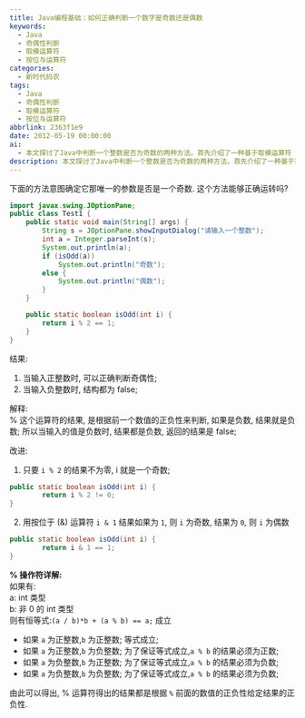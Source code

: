 ```yaml
---
title: Java编程基础：如何正确判断一个数字是奇数还是偶数
keywords:
  - Java
  - 奇偶性判断
  - 取模运算符
  - 按位与运算符
categories:
  - 新时代码农
tags:
  - Java
  - 奇偶性判断
  - 取模运算符
  - 按位与运算符
abbrlink: 2363f1e9
date: 2012-05-19 00:00:00
ai:
  - 本文探讨了Java中判断一个整数是否为奇数的两种方法。首先介绍了一种基于取模运算符（%）的方法，该方法正确地判定正整数的奇偶性，但对于负整数会返回错误的结果。然后提出改进方案：使用按位与运算符（&）进行判断，这种方法更加简洁和有效。文章还详细解释了取模运算符的工作原理，说明了其结果根据操作数的符号决定的问题。
description: 本文探讨了Java中判断一个整数是否为奇数的两种方法。首先介绍了一种基于取模运算符（%）的方法，该方法正确地判定正整数的奇偶性，但对于负整数会返回错误的结果。然后提出改进方案：使用按位与运算符（&）进行判断，这种方法更加简洁和有效。文章还详细解释了取模运算符的工作原理，说明了其结果根据操作数的符号决定的问题。
---
```


下面的方法意图确定它那唯一的参数是否是一个奇数. 这个方法能够正确运转吗?

```java
import javax.swing.JOptionPane;
public class Test1 {
    public static void main(String[] args) {
        String s = JOptionPane.showInputDialog("请输入一个整数");
        int a = Integer.parseInt(s);
        System.out.println(a);
        if (isOdd(a))
            System.out.println("奇数");
        else {
            System.out.println("偶数");
        }
    }

    public static boolean isOdd(int i) {
        return i % 2 == 1;
    }
}
```

结果:

1. 当输入正整数时, 可以正确判断奇偶性;
2. 当输入负整数时, 结构都为 false;

解释:  
% 这个运算符的结果, 是根据前一个数值的正负性来判断, 如果是负数, 结果就是负数; 所以当输入的值是负数时, 结果都是负数, 返回的结果是 false;

改进:

1. 只要 `i % 2` 的结果不为零, i 就是一个奇数;

```java
public static boolean isOdd(int i) {
        return i % 2 != 0;
}
```

2. 用按位于 (&) 运算符 `i & 1` 结果如果为 `1`, 则 `i` 为奇数, 结果为 `0`, 则 `i` 为偶数

```java
public static boolean isOdd(int i) {
        return i & 1 == 1;
}
```

**% 操作符详解:**  
如果有:  
a: int 类型  
b: 非 0 的 int 类型  
则有恒等式:`(a / b)*b + (a % b) == a;` 成立

- 如果 `a` 为正整数,`b` 为正整数; 等式成立;
- 如果 `a` 为正整数,`b` 为负整数; 为了保证等式成立,`a % b` 的结果必须为正数;
- 如果 `a` 为负整数,`b` 为正整数; 为了保证等式成立,`a % b` 的结果必须为负数;
- 如果 `a` 为负整数,`b` 为负整数; 为了保证等式成立,`a % b` 的结果必须为负数;

由此可以得出, % 运算符得出的结果都是根据 `%` 前面的数值的正负性给定结果的正负性.
